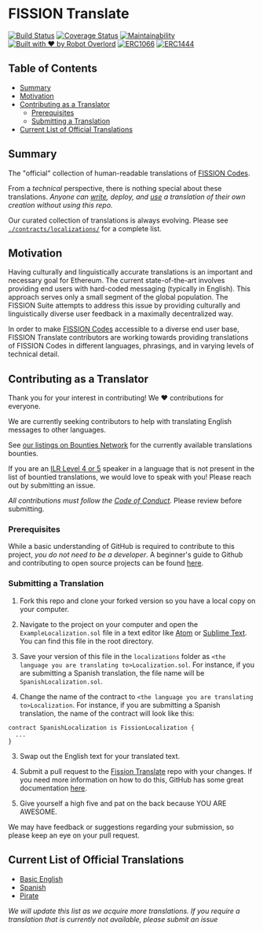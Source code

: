 # FISSION Translate

[![Build Status](https://travis-ci.org/fission-suite/fission-translate.svg?branch=master)](https://travis-ci.org/fission-suite/fission-translate)
[![Coverage Status](https://coveralls.io/repos/github/fission-suite/fission-translate/badge.svg?branch=master)](https://coveralls.io/github/fission-suite/fission-translate?branch=master)
[![Maintainability](https://api.codeclimate.com/v1/badges/4ea95c4b75a076d703b2/maintainability)](https://codeclimate.com/github/fission-suite/fission-translate/maintainability)
[![Built with ❤ by Robot Overlord](https://img.shields.io/badge/built%20with%20%F0%9F%92%96%20by-Robot%20Overlord-495572.svg)](http://robotoverlord.io)
[![ERC1066](https://img.shields.io/badge/ERC-1066-42A.svg)](https://eips.ethereum.org/EIPS/eip-1066)
[![ERC1444](https://img.shields.io/badge/ERC-1444-414.svg)](https://github.com/ethereum/EIPs/blob/56f86922bbd3777174cdbf2e0d01d38c6306b9c0/EIPS/eip-1444.md)

## Table of Contents

* [Summary](#summary)
* [Motivation](#motivation)
* [Contributing as a Translator](#contributing-as-a-translator)
  * [Prerequisites](#prerequisites)
  * [Submitting a Translation](#submitting-a-translation)
* [Current List of Official Translations](#current-list-of-official-translations)

## Summary

The "official" collection of human-readable translations of [FISSION Codes](https://github.com/fission-suite/fission-codes/).

From a _technical_ perspective, there is nothing special about these translations. _Anyone can [write](https://github.com/fission-suite/fission-codes/blob/master/contracts/localization/FissionLocalization.sol), deploy, and [use](https://github.com/ethereum/EIPs/blob/56f86922bbd3777174cdbf2e0d01d38c6306b9c0/EIPS/eip-1444.md) a translation of their own creation without using this repo._

Our curated collection of translations is always evolving. Please see [`./contracts/localizations/`](https://github.com/fission-suite/fission-translate/tree/master/contracts/localizations) for a complete list.

## Motivation

Having culturally and linguistically accurate translations is an important and necessary goal for Ethereum. The current state-of-the-art involves providing end users with hard-coded messaging (typically in English). This approach serves only a small segment of the global population. The FISSION Suite attempts to address this issue by providing culturally and linguistically diverse user feedback in a maximally decentralized way.

In order to make [FISSION Codes](https://github.com/fission-suite/fission-codes) accessible to a diverse end user base, FISSION Translate contributors are working towards providing translations of FISSION Codes in different languages, phrasings, and in varying levels of technical detail.

## Contributing as a Translator

Thank you for your interest in contributing! We ❤ contributions for everyone.

We are currently seeking contributors to help with translating English messages to other languages.

See [our listings on Bounties Network](https://explorer.bounties.network/profile/0xa4be5ffe86423f5ecae5e011abf69870bf42f5f8?bountyStage=active&platform=bounties-network%2Cgitcoin) for the currently available translations bounties.

If you are an [ILR Level 4 or 5](https://https://en.wikipedia.org/wiki/ILR_scale) speaker in a language that is not present in the list of bountied translations, we would love to speak with you! Please reach out by submitting an issue.

_All contributions must follow the [Code of Conduct](https://github.com/fission-suite/fission-translate/blob/master/CODE_OF_CONDUCT.md)._ Please review before submitting.

### Prerequisites

While a basic understanding of GitHub is required to contribute to this project, _you do not need to be a developer_. A beginner's guide to Github and contributing to open source projects can be found [here](https://handbook.enspiral.com/guides/github_for_beginners.html).

### Submitting a Translation

1. Fork this repo and clone your forked version so you have a local copy on your computer.

1. Navigate to the project on your computer and open the `ExampleLocalization.sol` file in a text editor like [Atom](https://atom.io/) or [Sublime Text](https://www.sublimetext.com/). You can find this file in the root directory.

2. Save your version of this file in the `localizations` folder as `<the language you are translating to>Localization.sol`. For instance, if you are submitting a Spanish translation, the file name will be `SpanishLocalization.sol`.

3. Change the name of the contract to `<the language you are translating to>Localization`. For instance, if you are submitting a Spanish translation, the name of the contract will look like this:

```solidity
contract SpanishLocalization is FissionLocalization {
  ...
}
```

3. Swap out the English text for your translated text.

4. Submit a pull request to the [Fission Translate](https://github.com/jenncoop/fission-translate) repo with your changes. If you need more information on how to do this, GitHub has some great documentation [here](https://help.github.com/articles/creating-a-pull-request-from-a-fork/).

5. Give yourself a high five and pat on the back because YOU ARE AWESOME.

We may have feedback or suggestions regarding your submission, so please keep an eye on your pull request.

## Current List of Official Translations

* [Basic English](https://github.com/fission-suite/fission-translate/blob/master/contracts/localizations/BasicEnglishLocalization.sol)
* [Spanish](https://github.com/fission-suite/fission-translate/blob/master/contracts/localizations/SpanishLocalization.sol)
* [Pirate](https://github.com/fission-suite/fission-translate/blob/master/contracts/localizations/PirateLocalization.sol)

*We will update this list as we acquire more translations. If you require a translation that is currently not available, please submit an issue*
